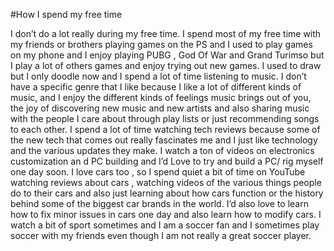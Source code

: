 #How I spend my free time

I don’t do a lot really during my free time. I spend most of my free time with my friends or brothers playing games on the PS and I used to play games on my phone and I enjoy playing PUBG , God Of War and Grand Turimso but I play a lot of others games and enjoy trying out new games. I used to draw but I only doodle now and I spend a lot of time listening to music. I don’t have a specific genre that I like because I like a lot of different kinds of music, and I enjoy the different kinds of feelings music brings out of you, the joy of discovering new music and new artists and also sharing music with the people I care about through play lists or just recommending songs to each other. I spend a lot of time watching tech reviews because some of the new tech that comes out really fascinates me and I just like technology and the various updates they make. I watch a ton of videos on electronics customization an d PC building and I’d Love to try and build a PC/ rig myself one day soon. I love cars too , so I spend quiet a bit of time on YouTube watching reviews about cars , watching videos of the various things people do to their cars and also just learning about how cars function or the history behind some of the biggest car brands in the world. I’d also love to learn how to fix minor issues in cars one day and also learn how to modify cars. I watch a bit of sport sometimes and I am a soccer fan and I sometimes play soccer with my friends even though I am not really a great soccer player.
